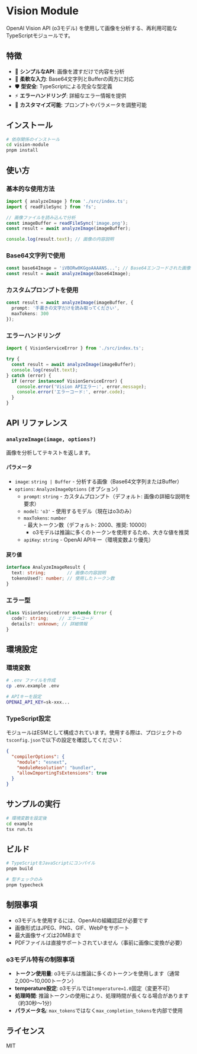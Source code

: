 # Vision Module

OpenAI Vision API (o3モデル) を使用して画像を分析する、再利用可能なTypeScriptモジュールです。

## 特徴

- 🎯 **シンプルなAPI**: 画像を渡すだけで内容を分析
- 🔄 **柔軟な入力**: Base64文字列とBufferの両方に対応
- 🛡️ **型安全**: TypeScriptによる完全な型定義
- ⚡ **エラーハンドリング**: 詳細なエラー情報を提供
- 🔧 **カスタマイズ可能**: プロンプトやパラメータを調整可能

## インストール

```bash
# 依存関係のインストール
cd vision-module
pnpm install
```

## 使い方

### 基本的な使用方法

```typescript
import { analyzeImage } from './src/index.ts';
import { readFileSync } from 'fs';

// 画像ファイルを読み込んで分析
const imageBuffer = readFileSync('image.png');
const result = await analyzeImage(imageBuffer);

console.log(result.text); // 画像の内容説明
```

### Base64文字列で使用

```typescript
const base64Image = 'iVBORw0KGgoAAAANS...'; // Base64エンコードされた画像
const result = await analyzeImage(base64Image);
```

### カスタムプロンプトを使用

```typescript
const result = await analyzeImage(imageBuffer, {
  prompt: '手書きの文字だけを読み取ってください',
  maxTokens: 300
});
```

### エラーハンドリング

```typescript
import { VisionServiceError } from './src/index.ts';

try {
  const result = await analyzeImage(imageBuffer);
  console.log(result.text);
} catch (error) {
  if (error instanceof VisionServiceError) {
    console.error('Vision APIエラー:', error.message);
    console.error('エラーコード:', error.code);
  }
}
```

## API リファレンス

### `analyzeImage(image, options?)`

画像を分析してテキストを返します。

#### パラメータ

- `image`: `string | Buffer` - 分析する画像（Base64文字列またはBuffer）
- `options`: `AnalyzeImageOptions` (オプション)
  - `prompt`: `string` - カスタムプロンプト（デフォルト: 画像の詳細な説明を要求）
  - `model`: `'o3'` - 使用するモデル（現在はo3のみ）
  - `maxTokens`: `number` - 最大トークン数（デフォルト: 2000、推奨: 10000）
    - o3モデルは推論に多くのトークンを使用するため、大きな値を推奨
  - `apiKey`: `string` - OpenAI APIキー（環境変数より優先）

#### 戻り値

```typescript
interface AnalyzeImageResult {
  text: string;        // 画像の内容説明
  tokensUsed?: number; // 使用したトークン数
}
```

### エラー型

```typescript
class VisionServiceError extends Error {
  code?: string;    // エラーコード
  details?: unknown; // 詳細情報
}
```

## 環境設定

### 環境変数

```bash
# .env ファイルを作成
cp .env.example .env

# APIキーを設定
OPENAI_API_KEY=sk-xxx...
```

### TypeScript設定

モジュールはESMとして構成されています。使用する際は、プロジェクトの`tsconfig.json`で以下の設定を確認してください：

```json
{
  "compilerOptions": {
    "module": "esnext",
    "moduleResolution": "bundler",
    "allowImportingTsExtensions": true
  }
}
```

## サンプルの実行

```bash
# 環境変数を設定後
cd example
tsx run.ts
```

## ビルド

```bash
# TypeScriptをJavaScriptにコンパイル
pnpm build

# 型チェックのみ
pnpm typecheck
```

## 制限事項

- o3モデルを使用するには、OpenAIの組織認証が必要です
- 画像形式はJPEG、PNG、GIF、WebPをサポート
- 最大画像サイズは20MBまで
- PDFファイルは直接サポートされていません（事前に画像に変換が必要）

### o3モデル特有の制限事項

- **トークン使用量**: o3モデルは推論に多くのトークンを使用します（通常2,000〜10,000トークン）
- **temperature設定**: o3モデルでは`temperature=1.0`固定（変更不可）
- **処理時間**: 推論トークンの使用により、処理時間が長くなる場合があります（約30秒〜1分）
- **パラメータ名**: `max_tokens`ではなく`max_completion_tokens`を内部で使用

## ライセンス

MIT